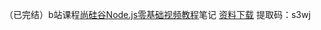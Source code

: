 （已完结）b站课程<a href="https://www.bilibili.com/video/BV1gM411W7ex/" target="_blank">尚硅谷Node.js零基础视频教程</a>笔记 [资料下载](https://pan.baidu.com/share/init?surl=sDOMvUdY9UF3mlJ7ujOADg&pwd=s3wj#list/path=%2F) 提取码：s3wj
